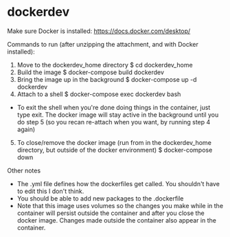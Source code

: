 # dockerdev

Make sure Docker is installed: https://docs.docker.com/desktop/

Commands to run (after unzipping the attachment, and with Docker installed):
1. Move to the dockerdev_home directory
$ cd dockerdev_home
2. Build the image
$ docker-compose build dockerdev
3. Bring the image up in the background
$ docker-compose up -d dockerdev
4. Attach to a shell
$ docker-compose exec dockerdev bash
- To exit the shell when you're done doing things in the container, just type exit. The docker image will stay active in the background until you do step 5 (so you recan re-attach when you want, by running step 4 again)
5. To close/remove the docker image (run from in the dockerdev_home directory, but outside of the docker environment)
$ docker-compose down

Other notes
- The .yml file defines how the dockerfiles get called. You shouldn't have to edit this I don't think.
- You should be able to add new packages to the .dockerfile
- Note that this image uses volumes so the changes you make while in the container will persist outside the container and after you close the docker image. Changes made outside the container also appear in the container. 
